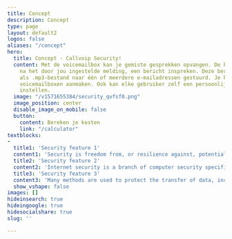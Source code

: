 ```yaml
---
title: Concept
description: Concept
type: page
layout: default2
logos: false
aliases: "/concept"
hero:
  title: Concept - Callvoip Security!
  content: Met de voicemailbox kan je gemiste gesprekken opvangen. De beller kan,
    na het door jou ingestelde melding, een bericht inspreken. Deze berichten worden
    als .mp3-bestand naar één of meerdere e-mailadressen gestuurd. Je kunt meerdere
    voicemailboxen aanmaken. Ook kan elke gebruiker zelf een persoonlijke voicemail(box)
    instellen.
  image: "/v1571655384/security_qvfsf0.png"
  image_position: center
  disable_image_on_mobile: false
  button:
    content: Bereken je kosten
    link: "/calculator"
textblocks:
- 
  title1: 'Security feature 1'
  content1: 'Security is freedom from, or resilience against, potential harm (or other unwanted coercive change) caused by others. Beneficiaries (technically referents) of security may be of persons and social groups, objects and institutions, ecosystems or any other entity or phenomenon vulnerable to unwanted change.<br><br><a href="/2fa" class="button">Meer informatie</a>'
  title2: 'Security feature 2'
  content2: 'Internet security is a branch of computer security specifically related to not only Internet, often involving browser security and the World Wide Web[citation needed], but also network security as it applies to other applications or operating systems as a whole.<br><br><br><a href="/2fa" class="button">Meer informatie</a>'
  title3: 'Security feature 3'
  content3: 'Many methods are used to protect the transfer of data, including encryption and from-the-ground-up engineering. The current focus is on prevention as much as on real time protection against well known and new threats.<br><br><br><br><a href="/2fa" class="button">Meer informatie</a>'
  show_vshape: false
images: []
hideinsearch: true
hideingoogle: true
hidesocialshare: true
slug: ''

---
```

